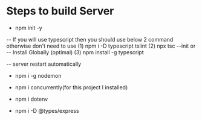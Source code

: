 # Steps to build Server

- npm init -y

-- If you will use typescript then you should use below 2 command   otherwise don't need to use
(1) npm i -D typescript tslint 
(2) npx tsc --init
    or
 -- Install Globally (optimal)
 (3) npm install -g typescript


-- server restart automatically

-  npm i -g nodemon

-  npm i concurrently(for this project I installed)

- npm i dotenv

-  npm i -D @types/express